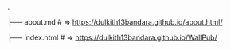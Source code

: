 .

├── about.md    # => https://dulkith13bandara.github.io/about.html/

├── index.html    # => https://dulkith13bandara.github.io/WallPub/
